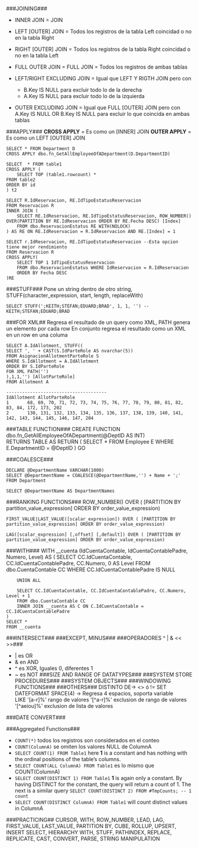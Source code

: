 
###JOINING###

- INNER JOIN = JOIN 
- LEFT [OUTER] JOIN = Todos los registros de la tabla Left coincidad o no en la tabla Right
- RIGHT [OUTER] JOIN = Todos los registros de la tabla Right coincidad o no en la tabla Left
- FULL OUTER JOIN = FULL JOIN = Todos los registros de ambas tablas

- LEFT/RIGHT EXCLUDING JOIN = Igual que LEFT Y RIGTH JOIN pero con 
	- B.Key IS NULL para excluir todo lo de la derecha
 	- A.Key IS NULL para excluir todo lo de la izquierda

- OUTER EXCLUDING JOIN = Igual que FULL [OUTER] JOIN pero con
	A.Key IS NULL OR B.Key IS NULL para excluir lo que coincida en ambas tablas

###APPLY###
**CROSS APPLY** = Es como un [INNER] JOIN
**OUTER APPLY** = Es como un LEFT [OUTER] JOIN
    
    SELECT * FROM Department D 
    CROSS APPLY dbo.fn_GetAllEmployeeOfADepartment(D.DepartmentID)
    
    SELECT  * FROM table1
    CROSS APPLY (
    	SELECT TOP (table1.rowcount) *
    FROM table2
    ORDER BY id
    ) t2
    
    SELECT R.IdReservacion, RE.IdTipoEstatusReservacion
    FROM Reservacion R
    INNER JOIN (
    	SELECT RE.IdReservacion, RE.IdTipoEstatusReservacion, ROW_NUMBER() OVER(PARTITION BY RE.IdReservacion ORDER BY RE.Fecha DESC) [Index]
    	FROM dbo.ReservacionEstatus RE WITH(NOLOCK)
    ) AS RE ON RE.IdReservacion = R.IdReservacion AND RE.[Index] = 1
    
    SELECT r.IdReservacion, RE.IdTipoEstatusReservacion --Esta opcion tiene mejor rendimiento
    FROM Reservacion R
    CROSS APPLY(
    	SELECT TOP 1 IdTipoEstatusReservacion
    	FROM dbo.ReservacionEstatus WHERE IdReservacion = R.IdReservacion
    	ORDER BY Fecha DESC
    )RE
    
###STUFF###
Pone un string dentro de otro string, STUFF(character_expression, start, length, replaceWith)

    SELECT STUFF(';KEITH;STEFAN;EDUARD;BRAD', 1, 1, '') --KEITH;STEFAN;EDUARD;BRAD

###FOR XML## 
Regresa el resultado de un query como XML, PATH genera un elemento por cada row
En conjunto regresa el resultado como un XML en un row en una columa

    SELECT A.IdAllotment, STUFF((
    SELECT ', ' + CAST(S.IdParteRole AS nvarchar(5))
    FROM AsignacionAllotmentParteRole S
    WHERE S.IdAllotment = A.IdAllotment
    ORDER BY S.IdParteRole
    FOR XML PATH('')
    ),1,1,'') [AllotParteRole]
    FROM Allotment A

	--------------------------------------
    IdAllotment	AllotParteRole
    1	 	68, 69, 70, 71, 72, 73, 74, 75, 76, 77, 78, 79, 80, 81, 82, 83, 84, 172, 173, 202
    2	 	130, 131, 132, 133, 134, 135, 136, 137, 138, 139, 140, 141, 142, 143, 144, 145, 146, 147, 204
    

###TABLE FUNCTION###
    CREATE FUNCTION dbo.fn_GetAllEmployeeOfADepartment(@DeptID AS INT)  
    RETURNS TABLE 
    AS 
    RETURN 
       ( 
       SELECT * FROM Employee E 
       WHERE E.DepartmentID = @DeptID 
       ) 
    GO 

###COALESCE###
    
    DECLARE @DepartmentName VARCHAR(1000) 
    SELECT @DepartmentName = COALESCE(@DepartmentName,'') + Name + ';'  
    FROM Department  
    
    SELECT @DepartmentName AS DepartmentNames 

###RANKING FUNCTIONS###
    ROW_NUMBER() OVER ( [PARTITION BY partition_value_expression] ORDER BY order_value_expression)

	FIRST_VALUE|LAST_VALUE([scalar_expression]) OVER ( [PARTITION BY partition_value_expression] ORDER BY order_value_expression) 

	LAG([scalar_expression] [,offset] [,default]) OVER ( [PARTITION BY partition_value_expression] ORDER BY order_value_expression)

###WITH###
	WITH __cuenta (IdCuentaContable, IdCuentaContablePadre, Numero, Level)
	AS
	(
		SELECT CC.IdCuentaContable, CC.IdCuentaContablePadre, CC.Numero, 0 AS Level
		FROM dbo.CuentaContable CC
		WHERE CC.IdCuentaContablePadre IS NULL

		UNION ALL

		SELECT CC.IdCuentaContable, CC.IdCuentaContablePadre, CC.Numero, Level + 1
		FROM dbo.CuentaContable CC  
		INNER JOIN __cuenta AS C ON C.IdCuentaContable = CC.IdCuentaContablePadre	
	)
	SELECT *
	FROM __cuenta 
 
###INTERSECT###
###EXCEPT, MINUS###
###OPERADORES ^ | & << >>###
- | es OR
- & en AND
- ^ es XOR, Iguales 0, diferentes 1
- ~ es NOT
###SIZE AND RANGE OF DATATYPES###
###SYSTEM STORE PROCEDURES###
###SYSTEM OBJECTS###
###WINDOWING FUNCTIONS###
###OTHERS###
    DISTINTO DE-> 		<>   ó   !=
    SET DATEFORMAT
    SPACE(4) -> Regresa 4 espacios, soporta variable    
    LIKE
    	'[a-r]%'	rango de valores
    	'[^a-r]%'	exclusion de rango de valores
    	'[^aeiou]%'	exclusion de lista de valores
	
###DATE CONVERT###

###Aggregated Functions###
- `COUNT(*)` todos los registros son considerados en el conteo
- `COUNT(ColumnA)` se omiten los valores NULL de ColumnA
- `SELECT COUNT(1) FROM Table1` here **1** is a constant and has nothing with the ordinal positions of the table’s columns. 
- `SELECT COUNT(ALL ColumnA) FROM Table1` es lo mismo que COUNT(ColumnA)
- `SELECT COUNT(DISTINCT 1) FROM Table1` **1** is again only a constant. By having DISTINCT for the constant, the query will return a count of 1. The next is a similar query `SELECT COUNT(DISTINCT 2) FROM #TmpCounts; -- 1 count`
- `SELECT COUNT(DISTINCT ColumnA) FROM Table1` will count distinct values in ColumnA

###PRACTICING##
CURSOR, WITH, ROW_NUMBER, LEAD, LAG, FIRST_VALUE, LAST_VALUE, PARTITION BY,
CUBE, ROLLUP, UPSERT, INSERT SELECT, HIERARCHY WITH, STUFF, PATHINDEX, REPLACE, REPLICATE, CAST, CONVERT, PARSE, STRING MANIPULATION
